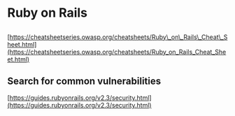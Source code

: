 # Ruby on Rails

##

[https://cheatsheetseries.owasp.org/cheatsheets/Ruby\_on\_Rails\_Cheat\_Sheet.html](https://cheatsheetseries.owasp.org/cheatsheets/Ruby_on_Rails_Cheat_Sheet.html)

## Search for common vulnerabilities

[https://guides.rubyonrails.org/v2.3/security.html](https://guides.rubyonrails.org/v2.3/security.html)
